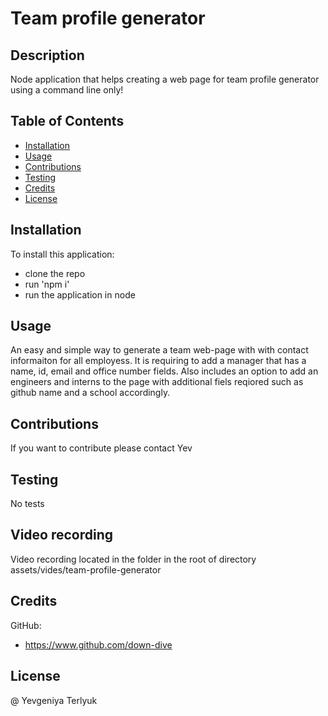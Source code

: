 # Team profile generator

## Description
Node application that helps creating a web page for team profile generator using a command line only!

## Table of Contents

* [Installation](#installation)
* [Usage](#usage)
* [Contributions](#contributions)
* [Testing](#testing)
* [Credits](#credits)
* [License](#license)

## Installation
To install this application:
* clone the repo 
* run 'npm i' 
* run the application in node

## Usage
An easy and simple way to generate a team web-page with with contact informaiton for all employess. It is requiring to add a manager that has a name, id, email and office number fields. Also includes an option to add an engineers and interns to the page with additional fiels reqiored such as github name and a school accordingly.

## Contributions
If you want to contribute please contact Yev

## Testing
No tests

## Video recording
Video recording located in the folder in the root of directory assets/vides/team-profile-generator

## Credits
GitHub: 
* https://www.github.com/down-dive

## License
@ Yevgeniya Terlyuk